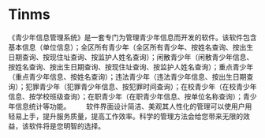 # Tinms
 《青少年信息管理系统》是一套专门为管理青少年信息而开发的软件。该软件包含基本信息（单位信息）；全区所有青少年（全区所有青少年、按姓名查询、按出生日期查询、按现住址查询、按监护人姓名查询）；闲散青少年（闲散青少年信息、按姓名查询、按出生日期查询、按现住址查询、按监护人姓名查询）；重点青少年（重点青少年信息、按姓名查询）；违法青少年（违法青少年信息、按出生日期查询）；犯罪青少年（犯罪青少年信息、按犯罪时间查询）；在校青少年（在校青少年信息、按学校班级查询）；在职青少年（在职青少年信息、按单位名称查询）；青少年信息统计等功能。  　　软件界面设计简洁、美观其人性化的管理可以使用户用轻易上手，提升服务质量，提高工作效率。科学的管理方法会给您带来无限的效益，该软件将是您明智的选择。
